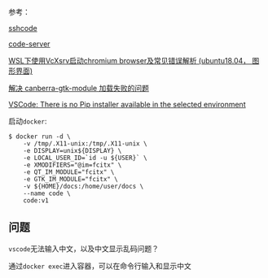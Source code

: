 
参考：

[sshcode](https://github.com/cdr/sshcode)

[code-server](https://github.com/cdr/code-server)

[WSL下使用VcXsrv启动chromium browser及常见错误解析 (ubuntu18.04， 图形界面)](https://www.cnblogs.com/freestylesoccor/articles/9630758.html)

[解决 canberra-gtk-module 加载失败的问题](https://blog.csdn.net/Longyu_wlz/article/details/85254588)

[VSCode: There is no Pip installer available in the selected environment](https://stackoverflow.com/questions/50993566/vscode-there-is-no-pip-installer-available-in-the-selected-environment)

启动`docker`:

```
$ docker run -d \
    -v /tmp/.X11-unix:/tmp/.X11-unix \
    -e DISPLAY=unix${DISPLAY} \
    -e LOCAL_USER_ID=`id -u ${USER}` \
    -e XMODIFIERS="@im=fcitx" \
    -e QT_IM_MODULE="fcitx" \
    -e GTK_IM_MODULE="fcitx" \
    -v ${HOME}/docs:/home/user/docs \
    --name code \
    code:v1
```

## 问题

`vscode`无法输入中文，以及中文显示乱码问题？

通过`docker exec`进入容器，可以在命令行输入和显示中文

